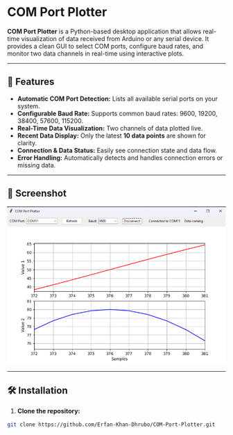 # COM Port Plotter

**COM Port Plotter** is a Python-based desktop application that allows real-time visualization of data received from Arduino or any serial device. It provides a clean GUI to select COM ports, configure baud rates, and monitor two data channels in real-time using interactive plots.

---

## 🔹 Features

- **Automatic COM Port Detection:** Lists all available serial ports on your system.
- **Configurable Baud Rate:** Supports common baud rates: 9600, 19200, 38400, 57600, 115200.
- **Real-Time Data Visualization:** Two channels of data plotted live.
- **Recent Data Display:** Only the latest **10 data points** are shown for clarity.
- **Connection & Data Status:** Easily see connection state and data flow.
- **Error Handling:** Automatically detects and handles connection errors or missing data.

---

## 📸 Screenshot

<img src="/Screenshots/picture.png">


---

## 🛠 Installation

1. **Clone the repository:**

```bash
git clone https://github.com/Erfan-Khan-Dhrubo/COM-Port-Plotter.git
